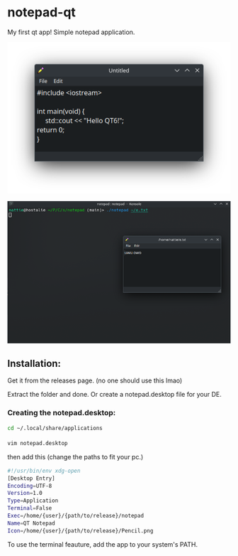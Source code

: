 # notepad-qt

My first qt app! Simple notepad application.

![Screenshot](./git_assets/ScreenShot.png)

![Opening From Terminal](./git_assets/open_from_terminal.png)

## Installation:

Get it from the releases page. (no one should use this lmao)

Extract the folder and done. Or create a notepad.desktop file for your DE.

### Creating the notepad.desktop:
```bash
cd ~/.local/share/applications

vim notepad.desktop
```
then add this (change the paths to fit your pc.)
```bash
#!/usr/bin/env xdg-open
[Desktop Entry]
Encoding=UTF-8
Version=1.0
Type=Application
Terminal=False
Exec=/home/{user}/{path/to/release}/notepad
Name=QT Notepad
Icon=/home/{user}/{path/to/release}/Pencil.png
```

To use the terminal feauture, add the app to your system's PATH.
